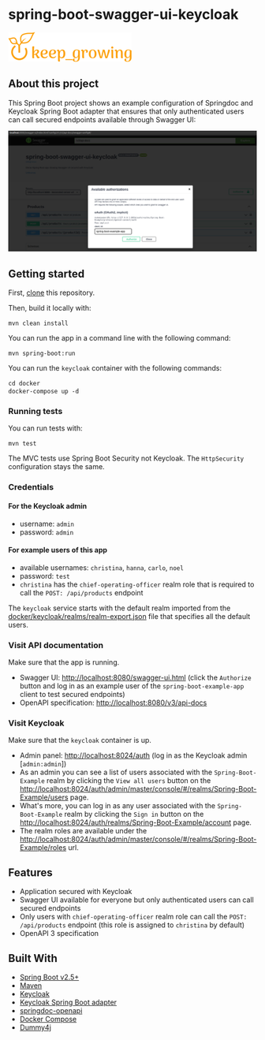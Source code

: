# spring-boot-swagger-ui-keycloak

[![keep_growing logo](readme-images/logo_250x60.png)](https://keepgrowing.in/)

## About this project

This Spring Boot project shows an example configuration of Springdoc and Keycloak Spring Boot adapter that ensures that 
only authenticated users can call secured endpoints available through Swagger UI:

![swagger ui with keycloak auth for endpoints screenshot](readme-images/swagger-ui-with-keycloak-auth-for-endpoints.png)

## Getting started

First, [clone](https://docs.github.com/en/github/creating-cloning-and-archiving-repositories/cloning-a-repository-from-github/cloning-a-repository)
this repository.

Then, build it locally with:

```shell
mvn clean install
```

You can run the app in a command line with the following command:

```shell
mvn spring-boot:run
```

You can run the `keycloak` container with the following commands:
```shell
cd docker
docker-compose up -d
```

### Running tests

You can run tests with:

```shell
mvn test
```

The MVC tests use Spring Boot Security not Keycloak. The `HttpSecurity` configuration stays the same.

### Credentials

#### For the Keycloak admin

* username: `admin`
* password: `admin`

#### For example users of this app

* available usernames: `christina`, `hanna`, `carlo`, `noel`
* password: `test`
* `christina` has the `chief-operating-officer` realm role that is required to call the `POST: /api/products` endpoint

The `keycloak` service starts with the default realm imported from the
[docker/keycloak/realms/realm-export.json](docker/keycloak/realms/realm-export.json) file that specifies all the default users.

### Visit API documentation

Make sure that the app is running.

* Swagger UI: [http://localhost:8080/swagger-ui.html](http://localhost:8080/swagger-ui.html) 
(click the `Authorize` button and log in as an example user of the `spring-boot-example-app` client to test secured endpoints)
* OpenAPI specification: [http://localhost:8080/v3/api-docs](http://localhost:8080/v3/api-docs)

### Visit Keycloak

Make sure that the `keycloak` container is up.

* Admin panel: [http://localhost:8024/auth](http://localhost:8024/auth) (log in as the Keycloak admin [`admin:admin`])
* As an admin you can see a list of users associated with the `Spring-Boot-Example` realm by clicking the `View all users` button on the 
[http://localhost:8024/auth/admin/master/console/#/realms/Spring-Boot-Example/users](http://localhost:8024/auth/admin/master/console/#/realms/Spring-Boot-Example/users) page.
* What's more, you can log in as any user associated with the `Spring-Boot-Example` realm by clicking the `Sign in` button on the
[http://localhost:8024/auth/realms/Spring-Boot-Example/account](http://localhost:8024/auth/realms/Spring-Boot-Example/account) page.
* The realm roles are available under the [http://localhost:8024/auth/admin/master/console/#/realms/Spring-Boot-Example/roles](http://localhost:8024/auth/admin/master/console/#/realms/Spring-Boot-Example/roles) url.

## Features

* Application secured with Keycloak
* Swagger UI available for everyone but only authenticated users can call secured endpoints
* Only users with `chief-operating-officer` realm role can call the `POST: /api/products` endpoint 
(this role is assigned to `christina` by default)
* OpenAPI 3 specification

## Built With

* [Spring Boot v2.5+](https://spring.io/projects/spring-boot)
* [Maven](https://maven.apache.org/)
* [Keycloak](https://www.keycloak.org/)
* [Keycloak Spring Boot adapter](https://www.keycloak.org/docs/latest/securing_apps/#_spring_boot_adapter)
* [springdoc-openapi](https://springdoc.org/)
* [Docker Compose](https://docs.docker.com/compose/)
* [Dummy4j](https://daniel-frak.github.io/dummy4j/)
